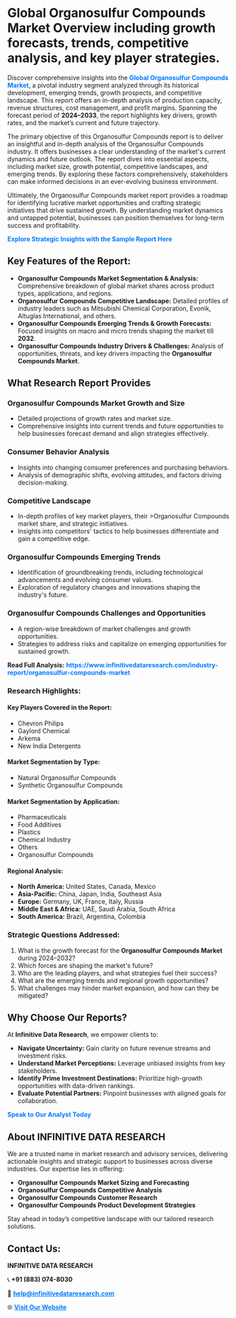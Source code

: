 <h1>Global Organosulfur Compounds Market Overview including growth forecasts, trends, competitive analysis, and key player strategies.</h1>
<p>
Discover comprehensive insights into the 
<a href="https://www.infinitivedataresearch.com/industry-report/organosulfur-compounds-market" rel="dofollow" style="color: #007BFF; text-decoration: none;"><strong>Global Organosulfur Compounds Market</strong></a>, a pivotal industry segment analyzed through its historical development, emerging trends, growth prospects, and competitive landscape. This report offers an in-depth analysis of production capacity, revenue structures, cost management, and profit margins. Spanning the forecast period of <strong>2024–2033</strong>, the report highlights key drivers, growth rates, and the market’s current and future trajectory.
</p>
<p>
The primary objective of this Organosulfur Compounds report is to deliver an insightful and in-depth analysis of the Organosulfur Compounds industry. It offers businesses a clear understanding of the market's current dynamics and future outlook. The report dives into essential aspects, including market size, growth potential, competitive landscapes, and emerging trends. By exploring these factors comprehensively, stakeholders can make informed decisions in an ever-evolving business environment.
</p>
<p>
Ultimately, the Organosulfur Compounds market report provides a roadmap for identifying lucrative market opportunities and crafting strategic initiatives that drive sustained growth. By understanding market dynamics and untapped potential, businesses can position themselves for long-term success and profitability.
</p>
<p>
<a href="https://www.infinitivedataresearch.com/request-sample/reportId=111785" style="color: #007BFF; text-decoration: none;"><strong>Explore Strategic Insights with the Sample Report Here</strong></a>
</p>

<h2>Key Features of the Report:</h2>
<ul>
<li><strong>Organosulfur Compounds Market Segmentation & Analysis:</strong> Comprehensive breakdown of global market shares across product types, applications, and regions.</li>
<li><strong>Organosulfur Compounds Competitive Landscape:</strong> Detailed profiles of industry leaders such as Mitsubishi Chemical Corporation, Evonik, Altuglas International, and others.</li>
<li><strong>Organosulfur Compounds Emerging Trends & Growth Forecasts:</strong> Focused insights on macro and micro trends shaping the market till <strong>2032</strong>.</li>
<li><strong>Organosulfur Compounds Industry Drivers & Challenges:</strong> Analysis of opportunities, threats, and key drivers impacting the <strong>Organosulfur Compounds Market</strong>.</li>
</ul>

<h2>What Research Report Provides</h2>
<h3>Organosulfur Compounds Market Growth and Size</h3>
<ul>
<li>Detailed projections of growth rates and market size.</li>
<li>Comprehensive insights into current trends and future opportunities to help businesses forecast demand and align strategies effectively.</li>
</ul>

<h3>Consumer Behavior Analysis</h3>
<ul>
<li>Insights into changing consumer preferences and purchasing behaviors.</li>
<li>Analysis of demographic shifts, evolving attitudes, and factors driving decision-making.</li>
</ul>

<h3>Competitive Landscape</h3>
<ul>
<li>In-depth profiles of key market players, their >Organosulfur Compounds market share, and strategic initiatives.</li>
<li>Insights into competitors' tactics to help businesses differentiate and gain a competitive edge.</li>
</ul>

<h3>Organosulfur Compounds Emerging Trends</h3>
<ul>
<li>Identification of groundbreaking trends, including technological advancements and evolving consumer values.</li>
<li>Exploration of regulatory changes and innovations shaping the industry's future.</li>
</ul>

<h3>Organosulfur Compounds Challenges and Opportunities</h3>
<ul>
<li>A region-wise breakdown of market challenges and growth opportunities.</li>
<li>Strategies to address risks and capitalize on emerging opportunities for sustained growth.</li>
</ul>
<p><strong>Read Full Analysis:</strong> <a href="https://www.infinitivedataresearch.com/industry-report/organosulfur-compounds-market" rel="dofollow" style="color: #007BFF; text-decoration: none;"><strong>https://www.infinitivedataresearch.com/industry-report/organosulfur-compounds-market</strong></a></p>
<h3>Research Highlights:</h3>
<h4>Key Players Covered in the Report:</h4>
<ul><li>Chevron Philips</li><li>Gaylord Chemical</li><li>Arkema</li><li>New India Detergents</li></ul>
<h4>Market Segmentation by Type:</h4>
<ul><li>Natural Organosulfur Compounds</li><li>Synthetic Organosulfur Compounds</li></ul>
<h4>Market Segmentation by Application:</h4>
<ul><li>Pharmaceuticals</li><li>Food Additives</li><li>Plastics</li><li>Chemical Industry</li><li>Others</li><li>Organosulfur Compounds</li></ul>

<h4>Regional Analysis:</h4>
<ul>
<li><strong>North America:</strong> United States, Canada, Mexico</li>
<li><strong>Asia-Pacific:</strong> China, Japan, India, Southeast Asia</li>
<li><strong>Europe:</strong> Germany, UK, France, Italy, Russia</li>
<li><strong>Middle East & Africa:</strong> UAE, Saudi Arabia, South Africa</li>
<li><strong>South America:</strong> Brazil, Argentina, Colombia</li>
</ul>

<h3>Strategic Questions Addressed:</h3>
<ol>
<li>What is the growth forecast for the <strong>Organosulfur Compounds Market</strong> during 2024–2032?</li>
<li>Which forces are shaping the market's future?</li>
<li>Who are the leading players, and what strategies fuel their success?</li>
<li>What are the emerging trends and regional growth opportunities?</li>
<li>What challenges may hinder market expansion, and how can they be mitigated?</li>
</ol>

<h2>Why Choose Our Reports?</h2>
<p>At <strong>Infinitive Data Research</strong>, we empower clients to:</p>
<ul>
<li><strong>Navigate Uncertainty:</strong> Gain clarity on future revenue streams and investment risks.</li>
<li><strong>Understand Market Perceptions:</strong> Leverage unbiased insights from key stakeholders.</li>
<li><strong>Identify Prime Investment Destinations:</strong> Prioritize high-growth opportunities with data-driven rankings.</li>
<li><strong>Evaluate Potential Partners:</strong> Pinpoint businesses with aligned goals for collaboration.</li>
</ul>
<p><a href="https://www.infinitivedataresearch.com/industry-report/organosulfur-compounds-market" rel="dofollow" style="color: #007BFF; text-decoration: none;"><strong>Speak to Our Analyst Today</strong></a></p>

<h2>About INFINITIVE DATA RESEARCH</h2>
<p>We are a trusted name in market research and advisory services, delivering actionable insights and strategic support to businesses across diverse industries. Our expertise lies in offering:</p>
<ul>
<li><strong>Organosulfur Compounds Market Sizing and Forecasting</strong></li>
<li><strong>Organosulfur Compounds Competitive Analysis</strong></li>
<li><strong>Organosulfur Compounds Customer Research</strong></li>
<li><strong>Organosulfur Compounds Product Development Strategies</strong></li>
</ul>
<p>Stay ahead in today’s competitive landscape with our tailored research solutions.</p>

<h2>Contact Us:</h2>
<p><strong>INFINITIVE DATA RESEARCH</strong></p>
<p>📞 <strong>+91 (883) 074-8030</strong></p>
<p>📧 <strong><a href="mailto:help@infinitivedataresearch.com" style="color: #007BFF;">help@infinitivedataresearch.com</a></strong></p>
<p>🌐 <strong><a href="https://www.infinitivedataresearch.com" rel="dofollow" style="color: #007BFF;">Visit Our Website</a></strong></p>
